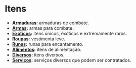 # Itens

- **[Armaduras](/itens/armaduras):** armaduras de combate.
- **[Armas](/itens/armas):** armas para combate.
- **[Exóticos](/itens/exoticos):** itens únicos, exóticos e extremamente raros.
- **[Roupas](/itens/roupas):** vestimenta leve.
- **[Runas](/itens/runas):** runas para encantamento.
- **[Alimentos](/itens/alimentos):** itens de alimentação.
- **[Diversos](/itens/diversos):** itens diversos.
- **[Serviços](/itens/servicos):** serviços diversos que podem ser contratados.